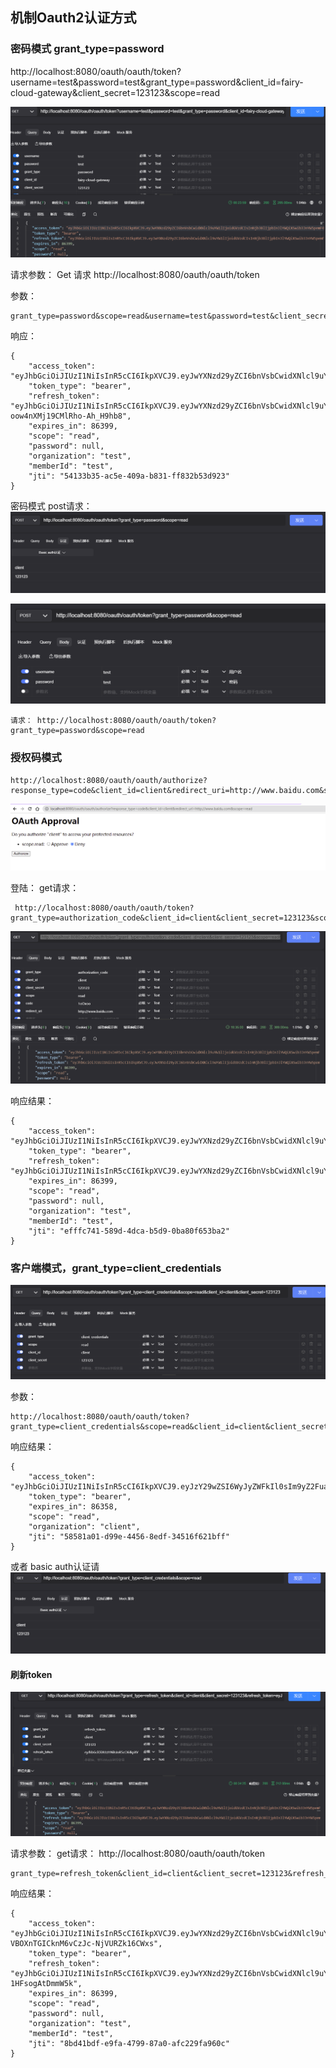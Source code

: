 ## 机制Oauth2认证方式
### 密码模式 grant_type=password

 http://localhost:8080/oauth/oauth/token?username=test&password=test&grant_type=password&client_id=fairy-cloud-gateway&client_secret=123123&scope=read

![输入图片说明](../../images/auth/%E5%AF%86%E7%A0%81%E6%A8%A1%E5%BC%8Fimage.png)

请求参数：
Get 请求
http://localhost:8080/oauth/oauth/token

参数：

```
grant_type=password&scope=read&username=test&password=test&client_secret=123123&client_id=client

```

响应：

```
{
	"access_token": "eyJhbGciOiJIUzI1NiIsInR5cCI6IkpXVCJ9.eyJwYXNzd29yZCI6bnVsbCwidXNlcl9uYW1lIjoidGVzdCIsInNjb3BlIjpbInJlYWQiXSwib3JnYW5pemF0aW9uIjoidGVzdCIsImV4cCI6MTY2NTc2NTIyNSwiYXV0aG9yaXRpZXMiOlsicHJvZHVjdF9jYXRvcnlfYWRtaW4iLCJwcm9kdWN0X2FkbWluIl0sImp0aSI6IjU0MTMzYjM1LWFjNWUtNDA5YS1iODMxLWZmODMyYjUzZDkyMyIsImNsaWVudF9pZCI6ImNsaWVudCIsIm1lbWJlcklkIjoidGVzdCJ9.PdRIu20DoGfawZ3XwZRoQ95y1_s72EZ5fxXKLP8y88M",
	"token_type": "bearer",
	"refresh_token": "eyJhbGciOiJIUzI1NiIsInR5cCI6IkpXVCJ9.eyJwYXNzd29yZCI6bnVsbCwidXNlcl9uYW1lIjoidGVzdCIsInNjb3BlIjpbInJlYWQiXSwib3JnYW5pemF0aW9uIjoidGVzdCIsImF0aSI6IjU0MTMzYjM1LWFjNWUtNDA5YS1iODMxLWZmODMyYjUzZDkyMyIsImV4cCI6MTY2NTY4MjQyNSwiYXV0aG9yaXRpZXMiOlsicHJvZHVjdF9jYXRvcnlfYWRtaW4iLCJwcm9kdWN0X2FkbWluIl0sImp0aSI6ImEzNTA3NzZjLTAyMWUtNGU4My04ODQ5LWNlMmQ4MWFlNGUyNCIsImNsaWVudF9pZCI6ImNsaWVudCIsIm1lbWJlcklkIjoidGVzdCJ9.pramMUTAYaE7_5FPc-oow4nXMj19CMlRho-Ah_H9hb8",
	"expires_in": 86399,
	"scope": "read",
	"password": null,
	"organization": "test",
	"memberId": "test",
	"jti": "54133b35-ac5e-409a-b831-ff832b53d923"
}
```

密码模式 post请求：
![输入图片说明](../../images/oath/%E5%AF%86%E7%A0%81%E6%A8%A1%E5%BC%8Fpost%E8%AF%B7%E6%B1%82image.png)

![输入图片说明](../../images/oath/%E5%AF%86%E7%A0%81%E6%A8%A1%E5%BC%8Fpost%E8%AF%B7%E6%B1%82%E4%BD%93image.png)


```
请求： http://localhost:8080/oauth/oauth/token?grant_type=password&scope=read
```

### 授权码模式


```
http://localhost:8080/oauth/oauth/authorize?response_type=code&client_id=client&redirect_uri=http://www.baidu.com&scope=read
```

![输入图片说明](../../images/auth/%E6%8E%88%E6%9D%83%E7%A0%81image.png)


登陆：
get请求：

```
 http://localhost:8080/oauth/oauth/token?grant_type=authorization_code&client_id=client&client_secret=123123&scope=read&code=1oOxoo&redirect_uri=http://www.baidu.com
```
![输入图片说明](../../images/oath/%E6%8E%88%E6%9D%83%E7%A0%81%E6%A8%A1%E5%BC%8Fimage.png)

响应结果：

```
{
	"access_token": "eyJhbGciOiJIUzI1NiIsInR5cCI6IkpXVCJ9.eyJwYXNzd29yZCI6bnVsbCwidXNlcl9uYW1lIjoidGVzdCIsInNjb3BlIjpbInJlYWQiXSwib3JnYW5pemF0aW9uIjoidGVzdCIsImV4cCI6MTY2NjAwMjkwMCwiYXV0aG9yaXRpZXMiOlsicHJvZHVjdF9jYXRvcnlfYWRtaW4iLCJwcm9kdWN0X2FkbWluIl0sImp0aSI6ImVmZmZjNzQxLTU4OWQtNGRjYS1iNWQ5LTBiYTgwZjY1M2JhMiIsImNsaWVudF9pZCI6ImNsaWVudCIsIm1lbWJlcklkIjoidGVzdCJ9.4Yol2WSOsykqncjpzPgfU1o8WxEUTYCJOkfgm7mzdIA",
	"token_type": "bearer",
	"refresh_token": "eyJhbGciOiJIUzI1NiIsInR5cCI6IkpXVCJ9.eyJwYXNzd29yZCI6bnVsbCwidXNlcl9uYW1lIjoidGVzdCIsInNjb3BlIjpbInJlYWQiXSwib3JnYW5pemF0aW9uIjoidGVzdCIsImF0aSI6ImVmZmZjNzQxLTU4OWQtNGRjYS1iNWQ5LTBiYTgwZjY1M2JhMiIsImV4cCI6MTY2NTkyMDEwMCwiYXV0aG9yaXRpZXMiOlsicHJvZHVjdF9jYXRvcnlfYWRtaW4iLCJwcm9kdWN0X2FkbWluIl0sImp0aSI6ImExODQyZWI0LThkZDMtNDc3MS1iZTcyLTNhYzRkYmMwYzI4MiIsImNsaWVudF9pZCI6ImNsaWVudCIsIm1lbWJlcklkIjoidGVzdCJ9.5KcqJjOfk6iqbM6NiuGq4yXl2iJJ2jrxRdKd1rFc45w",
	"expires_in": 86399,
	"scope": "read",
	"password": null,
	"organization": "test",
	"memberId": "test",
	"jti": "efffc741-589d-4dca-b5d9-0ba80f653ba2"
}
```

### 客户端模式，grant_type=client_credentials

![输入图片说明](../../images/oath/%E5%AE%A2%E6%88%B7%E7%AB%AF%E6%A8%A1%E5%BC%8Fimage.png)

参数：

```
http://localhost:8080/oauth/oauth/token?grant_type=client_credentials&scope=read&client_id=client&client_secret=123123
```
响应结果：

```
{
	"access_token": "eyJhbGciOiJIUzI1NiIsInR5cCI6IkpXVCJ9.eyJzY29wZSI6WyJyZWFkIl0sIm9yZ2FuaXphdGlvbiI6ImNsaWVudCIsImV4cCI6MTY2NjAwNTA2NCwianRpIjoiNTg1ODFhMDEtZDk5ZS00NDU2LThlZGYtMzQ1MTZmNjIxYmZmIiwiY2xpZW50X2lkIjoiY2xpZW50In0.TGdOn2wRiklT4cQjAj1zk9X3bnnEBG1rpSKhthXDmKo",
	"token_type": "bearer",
	"expires_in": 86358,
	"scope": "read",
	"organization": "client",
	"jti": "58581a01-d99e-4456-8edf-34516f621bff"
}
```

或者 basic auth认证请
![输入图片说明](../../images/oath/%E5%AE%A2%E6%88%B7%E7%AB%AF%E6%A8%A1%E5%BC%8Fbasic%E8%AE%A4%E8%AF%81image.png)


#### 刷新token

![输入图片说明](../../images/oath/%E5%88%B7%E6%96%B0tokenimage.png)

请求参数：
get请求：
http://localhost:8080/oauth/oauth/token

```
grant_type=refresh_token&client_id=client&client_secret=123123&refresh_token=
```
响应结果：

```
{
	"access_token": "eyJhbGciOiJIUzI1NiIsInR5cCI6IkpXVCJ9.eyJwYXNzd29yZCI6bnVsbCwidXNlcl9uYW1lIjoidGVzdCIsInNjb3BlIjpbInJlYWQiXSwib3JnYW5pemF0aW9uIjoidGVzdCIsImV4cCI6MTY2NTc2NTI2NSwiYXV0aG9yaXRpZXMiOlsicHJvZHVjdF9jYXRvcnlfYWRtaW4iLCJwcm9kdWN0X2FkbWluIl0sImp0aSI6IjhiZDQxYmRmLWU5ZmEtNDc5OS04N2EwLWFmYzIyOWZhOTYwYyIsImNsaWVudF9pZCI6ImNsaWVudCIsIm1lbWJlcklkIjoidGVzdCJ9.s0PTBJL9Ia-VBOXnTGICknM6vCzJc-NjVURZk16CWxs",
	"token_type": "bearer",
	"refresh_token": "eyJhbGciOiJIUzI1NiIsInR5cCI6IkpXVCJ9.eyJwYXNzd29yZCI6bnVsbCwidXNlcl9uYW1lIjoidGVzdCIsInNjb3BlIjpbInJlYWQiXSwib3JnYW5pemF0aW9uIjoidGVzdCIsImF0aSI6IjhiZDQxYmRmLWU5ZmEtNDc5OS04N2EwLWFmYzIyOWZhOTYwYyIsImV4cCI6MTY2NTY4MjQ2NSwiYXV0aG9yaXRpZXMiOlsicHJvZHVjdF9jYXRvcnlfYWRtaW4iLCJwcm9kdWN0X2FkbWluIl0sImp0aSI6ImJkZjc5MjFmLTI0MjAtNDM0OC1hNzg5LTFiZjVjOWNjNDI0ZiIsImNsaWVudF9pZCI6ImNsaWVudCIsIm1lbWJlcklkIjoidGVzdCJ9.nfuaIDWRyHYoTm4TnAUyGAzCHMMU-1HFsogAtDmmW5k",
	"expires_in": 86399,
	"scope": "read",
	"password": null,
	"organization": "test",
	"memberId": "test",
	"jti": "8bd41bdf-e9fa-4799-87a0-afc229fa960c"
}
```


